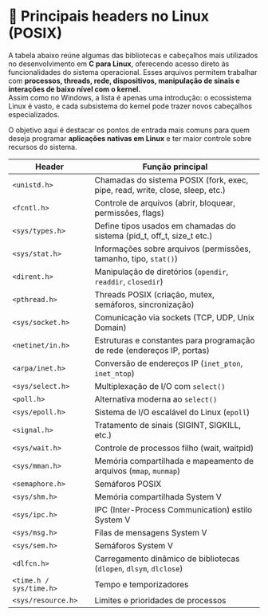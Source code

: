 # 📌 Principais headers no Linux (POSIX)

A tabela abaixo reúne algumas das bibliotecas e cabeçalhos mais utilizados no desenvolvimento em **C para Linux**, oferecendo acesso direto às funcionalidades do sistema operacional. Esses arquivos permitem trabalhar com **processos, threads, rede, dispositivos, manipulação de sinais e interações de baixo nível com o kernel.**  
Assim como no Windows, a lista é apenas uma introdução: o ecossistema Linux é vasto, e cada subsistema do kernel pode trazer novos cabeçalhos especializados.

O objetivo aqui é destacar os pontos de entrada mais comuns para quem deseja programar **aplicações nativas em Linux** e ter maior controle sobre recursos do sistema.

| Header | Função principal |
| --- | --- |
| `<unistd.h>` | Chamadas do sistema POSIX (fork, exec, pipe, read, write, close, sleep, etc.) |
| `<fcntl.h>` | Controle de arquivos (abrir, bloquear, permissões, flags) |
| `<sys/types.h>` | Define tipos usados em chamadas do sistema (pid_t, off_t, size_t etc.) |
| `<sys/stat.h>` | Informações sobre arquivos (permissões, tamanho, tipo, `stat()`) |
| `<dirent.h>` | Manipulação de diretórios (`opendir`, `readdir`, `closedir`) |
| `<pthread.h>` | Threads POSIX (criação, mutex, semáforos, sincronização) |
| `<sys/socket.h>` | Comunicação via sockets (TCP, UDP, Unix Domain) |
| `<netinet/in.h>` | Estruturas e constantes para programação de rede (endereços IP, portas) |
| `<arpa/inet.h>` | Conversão de endereços IP (`inet_pton`, `inet_ntop`) |
| `<sys/select.h>` | Multiplexação de I/O com `select()` |
| `<poll.h>` | Alternativa moderna ao `select()` |
| `<sys/epoll.h>` | Sistema de I/O escalável do Linux (`epoll`) |
| `<signal.h>` | Tratamento de sinais (SIGINT, SIGKILL, etc.) |
| `<sys/wait.h>` | Controle de processos filho (wait, waitpid) |
| `<sys/mman.h>` | Memória compartilhada e mapeamento de arquivos (`mmap`, `munmap`) |
| `<semaphore.h>` | Semáforos POSIX |
| `<sys/shm.h>` | Memória compartilhada System V |
| `<sys/ipc.h>` | IPC (Inter-Process Communication) estilo System V |
| `<sys/msg.h>` | Filas de mensagens System V |
| `<sys/sem.h>` | Semáforos System V |
| `<dlfcn.h>` | Carregamento dinâmico de bibliotecas (`dlopen`, `dlsym`, `dlclose`) |
| `<time.h / sys/time.h>` | Tempo e temporizadores |
| `<sys/resource.h>` | Limites e prioridades de processos |